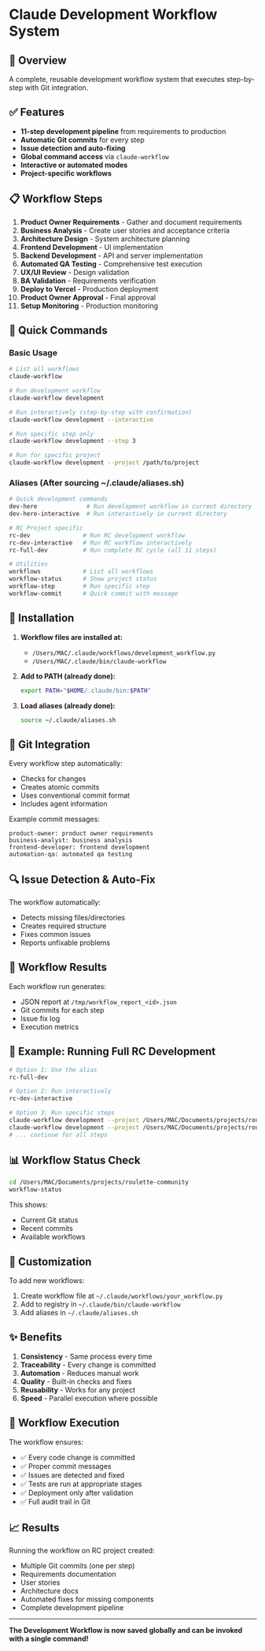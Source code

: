 # Claude Development Workflow System

## 🚀 Overview
A complete, reusable development workflow system that executes step-by-step with Git integration.

## ✅ Features
- **11-step development pipeline** from requirements to production
- **Automatic Git commits** for every step
- **Issue detection and auto-fixing**
- **Global command access** via `claude-workflow`
- **Interactive or automated modes**
- **Project-specific workflows**

## 📋 Workflow Steps

1. **Product Owner Requirements** - Gather and document requirements
2. **Business Analysis** - Create user stories and acceptance criteria  
3. **Architecture Design** - System architecture planning
4. **Frontend Development** - UI implementation
5. **Backend Development** - API and server implementation
6. **Automated QA Testing** - Comprehensive test execution
7. **UX/UI Review** - Design validation
8. **BA Validation** - Requirements verification
9. **Deploy to Vercel** - Production deployment
10. **Product Owner Approval** - Final approval
11. **Setup Monitoring** - Production monitoring

## 🎯 Quick Commands

### Basic Usage
```bash
# List all workflows
claude-workflow

# Run development workflow
claude-workflow development

# Run interactively (step-by-step with confirmation)
claude-workflow development --interactive

# Run specific step only
claude-workflow development --step 3

# Run for specific project
claude-workflow development --project /path/to/project
```

### Aliases (After sourcing ~/.claude/aliases.sh)
```bash
# Quick development commands
dev-here              # Run development workflow in current directory
dev-here-interactive  # Run interactively in current directory

# RC Project specific
rc-dev               # Run RC development workflow
rc-dev-interactive   # Run RC workflow interactively  
rc-full-dev          # Run complete RC cycle (all 11 steps)

# Utilities
workflows            # List all workflows
workflow-status      # Show project status
workflow-step        # Run specific step
workflow-commit      # Quick commit with message
```

## 🔧 Installation

1. **Workflow files are installed at:**
   - `/Users/MAC/.claude/workflows/development_workflow.py`
   - `/Users/MAC/.claude/bin/claude-workflow`

2. **Add to PATH (already done):**
   ```bash
   export PATH="$HOME/.claude/bin:$PATH"
   ```

3. **Load aliases (already done):**
   ```bash
   source ~/.claude/aliases.sh
   ```

## 📝 Git Integration

Every workflow step automatically:
- Checks for changes
- Creates atomic commits
- Uses conventional commit format
- Includes agent information

Example commit messages:
```
product-owner: product owner requirements
business-analyst: business analysis
frontend-developer: frontend development
automation-qa: automated qa testing
```

## 🔍 Issue Detection & Auto-Fix

The workflow automatically:
- Detects missing files/directories
- Creates required structure
- Fixes common issues
- Reports unfixable problems

## 💾 Workflow Results

Each workflow run generates:
- JSON report at `/tmp/workflow_report_<id>.json`
- Git commits for each step
- Issue fix log
- Execution metrics

## 🚀 Example: Running Full RC Development

```bash
# Option 1: Use the alias
rc-full-dev

# Option 2: Run interactively
rc-dev-interactive

# Option 3: Run specific steps
claude-workflow development --project /Users/MAC/Documents/projects/roulette-community --step 1
claude-workflow development --project /Users/MAC/Documents/projects/roulette-community --step 2
# ... continue for all steps
```

## 📊 Workflow Status Check

```bash
cd /Users/MAC/Documents/projects/roulette-community
workflow-status
```

This shows:
- Current Git status
- Recent commits
- Available workflows

## 🎨 Customization

To add new workflows:

1. Create workflow file at `~/.claude/workflows/your_workflow.py`
2. Add to registry in `~/.claude/bin/claude-workflow`
3. Add aliases in `~/.claude/aliases.sh`

## ✨ Benefits

1. **Consistency** - Same process every time
2. **Traceability** - Every change is committed
3. **Automation** - Reduces manual work
4. **Quality** - Built-in checks and fixes
5. **Reusability** - Works for any project
6. **Speed** - Parallel execution where possible

## 🔄 Workflow Execution

The workflow ensures:
- ✅ Every code change is committed
- ✅ Proper commit messages
- ✅ Issues are detected and fixed
- ✅ Tests are run at appropriate stages
- ✅ Deployment only after validation
- ✅ Full audit trail in Git

## 📈 Results

Running the workflow on RC project created:
- Multiple Git commits (one per step)
- Requirements documentation
- User stories
- Architecture docs
- Automated fixes for missing components
- Complete development pipeline

---

**The Development Workflow is now saved globally and can be invoked with a single command!**